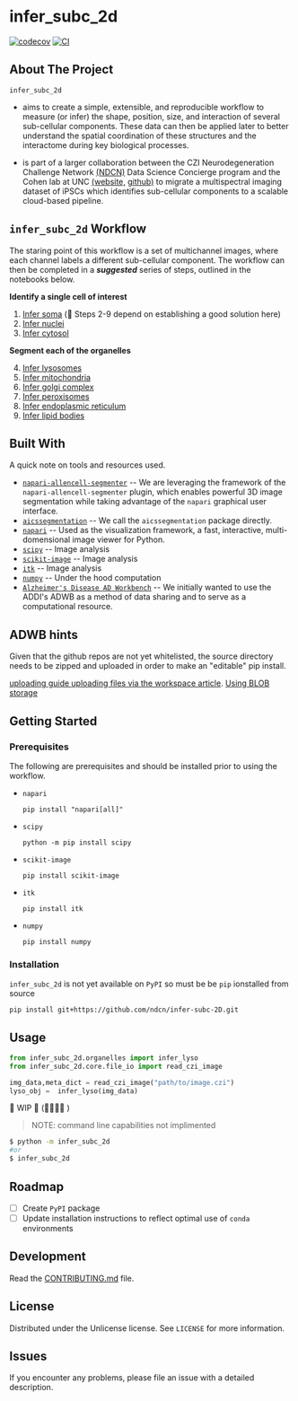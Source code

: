 # infer_subc_2d

[![codecov](https://codecov.io/gh/ergonyc/infer-subc/branch/main/graph/badge.svg?token=infer-subc_token_here)](https://codecov.io/gh/ergonyc/infer-subc)
[![CI](https://github.com/ergonyc/infer-subc/actions/workflows/main.yml/badge.svg)](https://github.com/ergonyc/infer-subc/actions/workflows/main.yml)

## About The Project

`infer_subc_2d` 
- aims to create a simple, extensible, and reproducible workflow to measure (or infer) the shape, position, size, and interaction of several sub-cellular components. These data can then be applied later to better understand the spatial coordination of these structures and the interactome during key biological processes.

- is part of a larger collaboration between the CZI Neurodegeneration Challenge Network [(NDCN)](https://chanzuckerberg.com/science/programs-resources/neurodegeneration-challenge/) Data Science Concierge program and the Cohen lab at UNC [(website,](https://cohenlaboratory.web.unc.edu/) [github)](https://github.com/SCohenLab) to migrate a multispectral imaging dataset of iPSCs which identifies sub-cellular components to a scalable cloud-based pipeline.  



## `infer_subc_2d` Workflow

The staring point of this workflow is a set of multichannel images, where each channel labels a different sub-cellular component. The workflow can then be completed in a _**suggested**_ series of steps, outlined in the notebooks below.

**Identify a single cell of interest**

1. [Infer soma](./notebooks/01_infer_soma.ipynb) (🚨 Steps 2-9 depend on establishing a good solution here)
2. [Infer nuclei ](./notebooks/02_infer_nuclei.ipynb)
3. [Infer cytosol](./notebooks/03_infer_cytosol.ipynb) 

**Segment each of the organelles**

4. [Infer lysosomes](./notebooks/04_infer_lysosome.ipynb)
5. [Infer mitochondria](./notebooks/05_infer_mitochondria.ipynb)
6. [Infer golgi complex](./notebooks/06_infer_golgi.ipynb)
7. [Infer peroxisomes](./notebooks/07_infer_peroxisome.ipynb)
8. [Infer endoplasmic reticulum](./notebooks/08_infer_endoplasmic_reticulum.ipynb)
9. [Infer lipid bodies](./notebooks/09_infer_lipid_body.ipynb) 

## Built With

A quick note on tools and resources used.

- [`napari-allencell-segmenter`](https://github.com/AllenCell/napari-allencell-segmenter) -- We are leveraging the framework of the `napari-allencell-segmenter` plugin, which enables powerful 3D image segmentation while taking advantage of the `napari` graphical user interface. 
- [`aicssegmentation`](https://github.com/AllenCell/aics-segmentation) -- We call the `aicssegmentation` package directly.
- [`napari`](https://napari.org/stable/) -- Used as the visualization framework, a fast, interactive, multi-domensional image viewer for Python.
- [`scipy`](https://scipy.org/install/) -- Image analysis
- [`scikit-image`](https://scikit-image.org/) -- Image analysis
- [`itk`](https://itkpythonpackage.readthedocs.io/en/master/Quick_start_guide.html) -- Image analysis
- [`numpy`](https://numpy.org/) -- Under the hood computation
- [`Alzheimer's Disease AD Workbench`](https://www.alzheimersdata.org/ad-workbench) -- We initially wanted to use the ADDI's ADWB as a method of data sharing and to serve as a computational resource.

## ADWB hints

Given that the github repos are not yet whitelisted, the source directory needs to be zipped and uploaded in order to make an "editable" pip install.

[uploading guide ](https://knowledgebase.aridhia.io/article/guidance-for-uploading-files/)
[uploading files via the workspace article](https://knowledgebase.aridhia.io/article/uploading-files-via-the-workspace/).
[Using BLOB storage](https://knowledgebase.aridhia.io/article/using-blob-storage/)

## Getting Started

### Prerequisites

The following are prerequisites and should be installed prior to using the workflow.

- `napari` 
  ```
  pip install "napari[all]"
  ```

- `scipy`
  ```
  python -m pip install scipy
  ```

- `scikit-image`
  ```
  pip install scikit-image
  ```

- `itk`
  ```
  pip install itk
  ```
- `numpy`
  ```
  pip install numpy
  ```

### Installation

`infer_subc_2d` is not yet available on `PyPI` so must be  be `pip` ionstalled from source
```
pip install git+https://github.com/ndcn/infer-subc-2D.git
```

## Usage

```py
from infer_subc_2d.organelles import infer_lyso
from infer_subc_2d.core.file_io import read_czi_image

img_data,meta_dict = read_czi_image("path/to/image.czi")
lyso_obj =  infer_lyso(img_data) 

```

 🚧 WIP 🚧 (🚨🚨🚨🚨 )
> NOTE: command line capabilities not implimented
```bash
$ python -m infer_subc_2d
#or
$ infer_subc_2d
```

## Roadmap

 - [ ] Create `PyPI` package
 - [ ] Update installation instructions to reflect optimal use of `conda` environments

## Development

Read the [CONTRIBUTING.md](CONTRIBUTING.md) file.

## License

Distributed under the Unlicense license. See `LICENSE` for more information.  

## Issues

If you encounter any problems, please file an issue with a detailed description.
